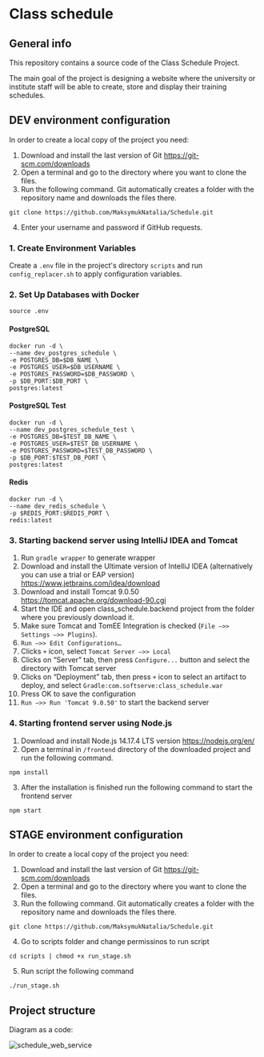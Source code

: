 # Class schedule
## General info
This repository contains a source code of the Class Schedule Project.

The main goal of the project is designing a website where the university or institute staff will be able to create, store and display their training schedules.

## DEV environment configuration
In order to create a local copy of the project you need:
1. Download and install the last version of Git https://git-scm.com/downloads
2. Open a terminal and go to the directory where you want to clone the files. 
3. Run the following command. Git automatically creates a folder with the repository name and downloads the files there.
```
git clone https://github.com/MaksymukNatalia/Schedule.git
```
4. Enter your username and password if GitHub requests.

### 1. Create Environment Variables
Create a `.env` file in the project's directory `scripts` and run `config_replacer.sh` to apply configuration variables.

### 2. Set Up Databases with Docker
```
source .env
```
#### PostgreSQL
```
docker run -d \
--name dev_postgres_schedule \
-e POSTGRES_DB=$DB_NAME \
-e POSTGRES_USER=$DB_USERNAME \
-e POSTGRES_PASSWORD=$DB_PASSWORD \
-p $DB_PORT:$DB_PORT \
postgres:latest
```
#### PostgreSQL Test
```
docker run -d \
--name dev_postgres_schedule_test \
-e POSTGRES_DB=$TEST_DB_NAME \
-e POSTGRES_USER=$TEST_DB_USERNAME \
-e POSTGRES_PASSWORD=$TEST_DB_PASSWORD \
-p $DB_PORT:$TEST_DB_PORT \
postgres:latest
```

#### Redis
```
docker run -d \
--name dev_redis_schedule \
-p $REDIS_PORT:$REDIS_PORT \
redis:latest
```

### 3. Starting backend server using IntelliJ IDEA and Tomcat
1. Run `gradle wrapper` to generate wrapper
2. Download and install the Ultimate version of IntelliJ IDEA (alternatively you can use a trial or EAP version) https://www.jetbrains.com/idea/download
3. Download and install Tomcat 9.0.50 https://tomcat.apache.org/download-90.cgi
4. Start the IDE and open class_schedule.backend project from the folder where you previously download it.
5. Make sure Tomcat and TomEE Integration is checked (`File –>> Settings –>> Plugins`).
6. `Run –>> Edit Configurations…`
7. Clicks `+` icon, select `Tomcat Server –>> Local`
8. Clicks on “Server” tab, then press `Configure...` button and select the directory with Tomcat server
9. Clicks on “Deployment” tab, then press `+` icon to select an artifact to deploy, and select `Gradle:com.softserve:class_schedule.war`
10. Press OK to save the configuration
11. `Run –>> Run 'Tomcat 9.0.50'` to start the backend server

### 4. Starting frontend server using Node.js
1. Download and install Node.js 14.17.4 LTS version https://nodejs.org/en/
2. Open a terminal in `/frontend` directory of the downloaded project and run the following command.
```
npm install
```
3. After the installation is finished run the following command to start the frontend server
```
npm start
```

## STAGE environment configuration

In order to create a local copy of the project you need:
1. Download and install the last version of Git https://git-scm.com/downloads
2. Open a terminal and go to the directory where you want to clone the files. 
3. Run the following command. Git automatically creates a folder with the repository name and downloads the files there.
   
```
git clone https://github.com/MaksymukNatalia/Schedule.git
```
4. Go to scripts folder and change permissinos to run script

```
cd scripts | chmod +x run_stage.sh
```
5. Run script the following command
```
./run_stage.sh
```




## Project structure 
Diagram as a code:

![schedule_web_service](https://github.com/MaksymukNatalia/Schedule/assets/146463470/258745e1-26df-48b8-b10f-38a4c21d551c)

